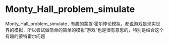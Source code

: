 # Monty_Hall_problem_simulate
Monty_Hall_problem_simulate , 有趣的蒙提·霍尔悖论模拟，都说游戏是现实世界的模拟，所以尝试做简单的简单的模拟”游戏“也是很有意思的，特别是结合这个有趣的蒙特霍尔问题
